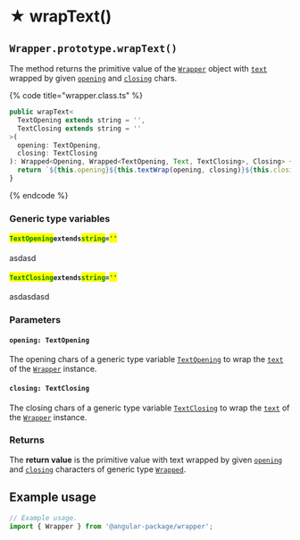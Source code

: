 # ★ wrapText()

## `Wrapper.prototype.wrapText()`

The method returns the primitive value of the [`Wrapper`](broken-reference) object with [`text`](../../../wrap/accessors/#wrap.prototype.text) wrapped by given [`opening`](wraptext.md#opening-textopening) and [`closing`](wraptext.md#closing-textclosing) chars.

{% code title="wrapper.class.ts" %}
```typescript
public wrapText<
  TextOpening extends string = '',
  TextClosing extends string = ''
>(
  opening: TextOpening,
  closing: TextClosing
): Wrapped<Opening, Wrapped<TextOpening, Text, TextClosing>, Closing> {
  return `${this.opening}${this.textWrap(opening, closing)}${this.closing}`;
}
```
{% endcode %}

### Generic type variables

#### <mark style="color:green;">`TextOpening`</mark>`extends`<mark style="color:green;">`string`</mark>`=`<mark style="color:green;">`''`</mark>

asdasd

#### <mark style="color:green;">`TextClosing`</mark>`extends`<mark style="color:green;">`string`</mark>`=`<mark style="color:green;">`''`</mark>

asdasdasd

### Parameters

#### `opening: TextOpening`

The opening chars of a generic type variable [`TextOpening`](wraptext.md#textopening-extends-string) to wrap the [`text`](../../../wrap/accessors/#wrap.prototype.text) of the [`Wrapper`](../../overview.md) instance.

#### `closing: TextClosing`

The closing chars of a generic type variable [`TextClosing`](wraptext.md#textclosing-extends-string) to wrap the [`text`](../../../wrap/accessors/#wrap.prototype.text) of the [`Wrapper`](../../overview.md) instance.

### Returns

The **return value** is the primitive value with text wrapped by given [`opening`](wraptext.md#opening-textopening) and [`closing`](wraptext.md#closing-textclosing) characters of generic type [`Wrapped`](../../../type/wrapped.md).

## Example usage

```typescript
// Example usage.
import { Wrapper } from '@angular-package/wrapper';


```
